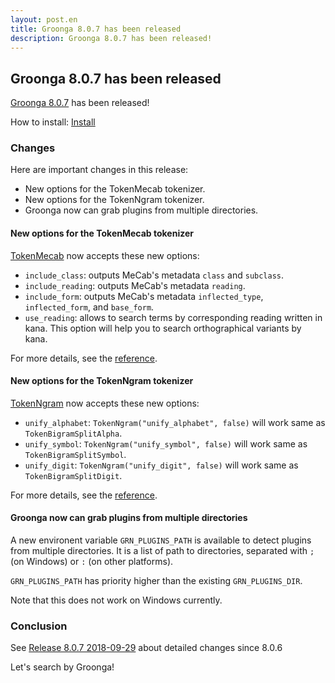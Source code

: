 ```yaml
---
layout: post.en
title: Groonga 8.0.7 has been released
description: Groonga 8.0.7 has been released!
---
```


## Groonga 8.0.7 has been released

[Groonga 8.0.7](/docs/news.html#release-8-0-7) has been released!

How to install: [Install](/docs/install.html)

### Changes

Here are important changes in this release:

* New options for the TokenMecab tokenizer.
* New options for the TokenNgram tokenizer.
* Groonga now can grab plugins from multiple directories.

#### New options for the TokenMecab tokenizer

[TokenMecab](/docs/reference/tokenizers#tokenmecab) now accepts these new options:

 * `include_class`: outputs MeCab's metadata `class` and `subclass`.
 * `include_reading`: outputs MeCab's metadata `reading`.
 * `include_form`: outputs MeCab's metadata `inflected_type`, `inflected_form`, and `base_form`.
 * `use_reading`: allows to search terms by corresponding reading written in kana.
   This option will help you to search orthographical variants by kana.

For more details, see the [reference](/docs/reference/tokenizers#tokenmecab).

#### New options for the TokenNgram tokenizer

[TokenNgram](/docs/reference/tokenizers#tokenngram) now accepts these new options:

 * `unify_alphabet`: `TokenNgram("unify_alphabet", false)` will work same as `TokenBigramSplitAlpha`.
 * `unify_symbol`: `TokenNgram("unify_symbol", false)` will work same as `TokenBigramSplitSymbol`.
 * `unify_digit`: `TokenNgram("unify_digit", false)` will work same as `TokenBigramSplitDigit`.

For more details, see the [reference](/docs/reference/tokenizers#tokenngram).

#### Groonga now can grab plugins from multiple directories

A new environent variable `GRN_PLUGINS_PATH` is available to detect plugins from multiple directories.
It is a list of path to directories, separated with `;` (on Windows) or `:` (on other platforms).

`GRN_PLUGINS_PATH` has priority higher than the existing `GRN_PLUGINS_DIR`.

Note that this does not work on Windows currently.

### Conclusion

See [Release 8.0.7 2018-09-29](/docs/news.html#release-8-0-7) about detailed changes since 8.0.6

Let's search by Groonga!
